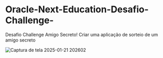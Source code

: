 # Oracle-Next-Education-Desafio-Challenge-
Desafio  Challenge  Amigo Secreto! Criar uma aplicação de sorteio  de um amigo secreto 

![Captura de tela 2025-01-21 202602](https://github.com/user-attachments/assets/f182b047-d840-4a4b-af85-f0c8eeb216be)
